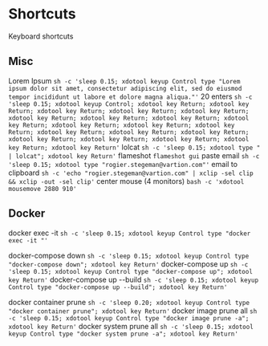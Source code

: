 # Shortcuts
Keyboard shortcuts
## Misc
Lorem Ipsum
`sh -c 'sleep 0.15; xdotool keyup Control type "Lorem ipsum dolor sit amet, consectetur adipiscing elit, sed do eiusmod tempor incididunt ut labore et dolore magna aliqua."'`
20 enters
`sh -c 'sleep 0.15; xdotool keyup Control; xdotool key Return; xdotool key Return; xdotool key Return; xdotool key Return; xdotool key Return; xdotool key Return; xdotool key Return; xdotool key Return; xdotool key Return; xdotool key Return; xdotool key Return; xdotool key Return; xdotool key Return; xdotool key Return; xdotool key Return; xdotool key Return; xdotool key Return; xdotool key Return; xdotool key Return; xdotool key Return'`
lolcat
`sh -c 'sleep 0.15; xdotool type " | lolcat"; xdotool key Return'`
flameshot
`flameshot gui`
paste email
`sh -c 'sleep 0.15; xdotool type "rogier.stegeman@vartion.com"'`
email to clipboard
`sh -c 'echo "rogier.stegeman@vartion.com" | xclip -sel clip && xclip -out -sel clip'`
center mouse (4 monitors)
`bash -c 'xdotool mousemove 2880 910'`

## Docker
docker exec -it
`sh -c 'sleep 0.15; xdotool keyup Control type "docker exec -it "'`

docker-compose down
`sh -c 'sleep 0.15; xdotool keyup Control type "docker-compose down"; xdotool key Return'`
docker-compose up
`sh -c 'sleep 0.15; xdotool keyup Control type "docker-compose up"; xdotool key Return'`
docker-compose up --build
`sh -c 'sleep 0.15; xdotool keyup Control type "docker-compose up --build"; xdotool key Return'`

docker container prune
`sh -c 'sleep 0.20; xdotool keyup Control type "docker container prune"; xdotool key Return'`
docker image prune all
`sh -c 'sleep 0.15; xdotool keyup Control type "docker image prune -a"; xdotool key Return'`
docker system prune all
`sh -c 'sleep 0.15; xdotool keyup Control type "docker system prune -a"; xdotool key Return'`
